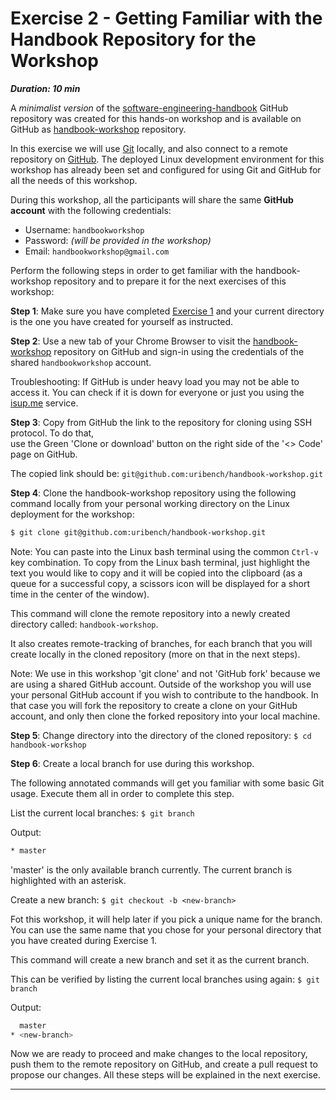 # Exercise 2 - Getting Familiar with the Handbook Repository for the Workshop

***Duration: 10 min***

A *minimalist version* of the [software-engineering-handbook][1] GitHub repository was created for 
this hands-on workshop and is available on GitHub as [handbook-workshop][2] repository.

In this exercise we will use [Git][3] locally, and also connect to a remote repository on 
[GitHub][4]. The deployed Linux development environment for this workshop has already been set and 
configured for using Git and GitHub for all the needs of this workshop.

During this workshop, all the participants will share the same **GitHub account** with the following 
credentials:

- Username: `handbookworkshop`
- Password: *(will be provided in the workshop)*
- Email: `handbookworkshop@gmail.com`

Perform the following steps in order to get familiar with the handbook-workshop repository and to
prepare it for the next exercises of this workshop:

**Step 1**: Make sure you have completed [Exercise 1][5] and your current directory is the one you 
have created for yourself as instructed.


**Step 2**: Use a new tab of your Chrome Browser to visit the [handbook-workshop][2] repository on 
GitHub and sign-in using the credentials of the shared `handbookworkshop` account.

Troubleshooting: If GitHub is under heavy load you may not be able to access it. You can check if it
is down for everyone or just you using the [isup.me][6] service.


**Step 3**: Copy from GitHub the link to the repository for cloning using SSH protocol. To do that,  
use the Green 'Clone or download' button on the right side of the '<> Code' page on GitHub.

The copied link should be: `git@github.com:uribench/handbook-workshop.git`


**Step 4**: Clone the handbook-workshop repository using the following command locally from your
personal working directory on the Linux deployment for the workshop:

```bash
$ git clone git@github.com:uribench/handbook-workshop.git
```

Note: You can paste into the Linux bash terminal using the common `Ctrl-v` key combination. To copy
from the Linux bash terminal, just highlight the text you would like to copy and it will be copied
into the clipboard (as a queue for a successful copy, a scissors icon will be displayed for a short 
time in the center of the window).

This command will clone the remote repository into a newly created directory called:
`handbook-workshop`.
 
It also creates remote-tracking of branches, for each branch that you will create locally in the 
cloned repository (more on that in the next steps).

Note: We use in this workshop 'git clone' and not 'GitHub fork' because we are using a shared GitHub
account. Outside of the workshop you will use your personal GitHub account if you wish to contribute
to the handbook. In that case you will fork the repository to create a clone on your GitHub account, 
and only then clone the forked repository into your local machine.


**Step 5**: Change directory into the directory of the cloned repository: `$ cd handbook-workshop`


**Step 6**: Create a local branch for use during this workshop. 

The following annotated commands will get you familiar with some basic Git usage. Execute them all
in order to complete this step.

List the current local branches: `$ git branch`

Output:

```bash
* master
```

'master' is the only available branch currently. The current branch is highlighted with an asterisk.

Create a new branch: `$ git checkout -b <new-branch>`

Fot this workshop, it will help later if you pick a unique name for the branch. You can use the same 
name that you chose for your personal directory that you have created during Exercise 1.

This command will create a new branch and set it as the current branch. 

This can be verified by listing the current local branches using again: `$ git branch`

Output: 

```bash
  master
* <new-branch>
```


Now we are ready to proceed and make changes to the local repository, push them to the remote 
repository on GitHub, and create a pull request to propose our changes. All these steps will be 
explained in the next exercise.

---

[1]: https://github.com/uribench/software-engineering-handbook
[2]: https://github.com/uribench/handbook-workshop
[3]: http://software-engineering-handbook.com/Handbook/Development/Code%20Development%20Lifecycle/Version%20Control/Git/
[4]: http://software-engineering-handbook.com/Guides/Git/Working%20with%20a%20Remote%20Git%20Repository
[5]: /Guides/About/Exercise_1
[6]: https://downforeveryoneorjustme.com/github.com